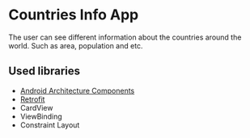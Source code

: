 # Countries Info App

The user can see different information about the countries around the world. Such as area, population and etc.

## Used libraries

* [Android Architecture Components](https://developer.android.com/topic/libraries/architecture/index.html)
* [Retrofit](https://github.com/square/retrofit)
* CardView
* ViewBinding
* Constraint Layout